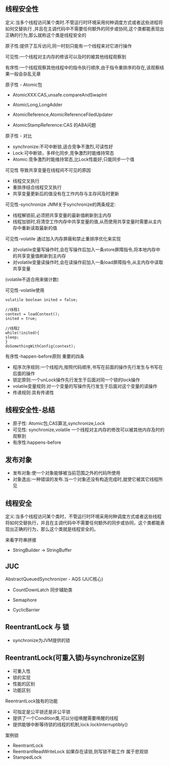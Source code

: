 ## 线程安全性

定义:当多个线程访问某个类时.不管运行时环境采用何种调度方式或者这些进程将如何交替执行
,并且在主调代码中不需要任何额外的同步或协同,这个类都能表现出正确的行为,那么就称这个类是线程安全的


原子性:提供了互斥访问,同一时刻只能有一个线程来对它进行操作

可见性:一个线程对主内存的修该可以及时的被其他线程观察到

有序性:一个线程观察其他线程中的指令执行顺序,由于指令重排序的存在,该观察结果一般会杂乱无章

原子性 - Atomic包
* AtomicXXX:CAS,unsafe.compareAndSwapInt

* AtomicLong,LongAdder

* AtomicReference,AtomicReferenceFiledUpdater

* AtomicStampReference:CAS 的ABA问题


原子性 - 对比
* synchronize:不可中断锁,适合竞争不激烈,可读性好
* Lock:可中断锁，多样化同步,竞争激烈时能维持常态
* Atomic:竞争激烈时能维持常态,比Lock性能好;只能同步一个值

可见性
导致共享变量在线程间不可见的原因
* 线程交叉执行
* 重排序结合线程交叉执行
* 共享变量更新后的值没有在工作内存与主存间及时更新

可见性-synchronize
JMM关于synchronize的两条规定:
* 线程解锁前,必须把共享变量的最新值刷新到主内存
* 线程加锁时,将清空工作内存中共享变量的值,从而使用共享变量时需要从主内存中重新读取最新的值

可见性-volatile
通过加入内存屏蔽和禁止重排序优化来实现
* 对volatile变量写操作时,会在写操作后加入一条store屏障指令,将本地内存中的共享变量值刷新到主内存
* 对volatile变量读操作时,会在读操作前加入一条load屏障指令,从主内存中读取共享变量

(volatile不适合用来做计数)

可见性-volatile使用
```
volatile boolean inited = false;

//线程1
context = loadContext();
inited = true;

//线程2
while(!inited){
sleep;
}
doSomethingWithConfig(context);
```

有序性-happen-before原则
重要的四条 
* 程序次序规则:一个线程内,按照代码顺序,书写在前面的操作先行发生与书写在后面的操作
* 锁定原则:一个unLock操作先行发生于后面对同一个锁的lock操作
* volatile变量规则:对一个变量的写操作先行发生于后面对这个变量的读操作
* 传递规则:具有传递性

## 线程安全性-总结
* 原子性: Atomic包,CAS算法,synchronize,Lock
* 可见性: synchronize,volatile 一个线程对主内存的修改可以被其他内存及时的观察到
* 有序性:happens-before


## 发布对象
* 发布对象:使一个对象能够被当前范围之外的代码所使用
* 对象逸出:一种错误的发布.当一个对象还没有构造完成时,就使它被其它线程所见

## 线程安全
定义:当多个线程访问某个类时，不管运行时环境采用何种调度方式或者这些线程将如何交替执行，并且在主调代码中不需要任何额外的同步或协同，这个类都能表现出正确的行为，那么这个类就是线程安全的。


来看字符串拼接
* StringBuilder -> StringBuffer


## JUC
AbstractQueuedSynchronizer - AQS (JUC核心)

* CountDownLatch
  同步辅助类
  
* Semaphore

* CyclicBarrier

## ReentrantLock 与 锁
* synchronize为JVM提供的锁

## ReentrantLock(可重入锁)与synchronize区别
* 可重入性
* 锁的实现
* 性能的区别
* 功能区别

 ReentrantLock独有的功能
* 可指定是公平锁还是非公平锁
* 提供了一个Condition类,可以分组唤醒需要唤醒的线程
* 提供能够中断等待锁的线程的机制,lock.lockInterruptibly()


案例锁
* ReentrantLock
* ReentrantReadWriteLock  如果存在读锁,则写锁不能工作 属于悲观锁
* StampedLock